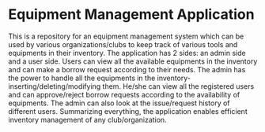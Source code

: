 # Equipment Management Application
This is a repository for an equipment management system which can be used by various organizations/clubs to keep track of various tools and equipments in their inventory. The application has 2 sides: an admin side and a user side. Users can view all the available equipments in the inventory and can make a borrow request according to their needs. The admin has the power to handle all the equipments in the inventory- inserting/deleting/modifying them. He/she can view all the registered users and can approve/reject borrow requests according to the availability of equipments. The admin can also look at the issue/request history of different users. Summarizing everything, the application enables efficient inventory management of any club/organization.
